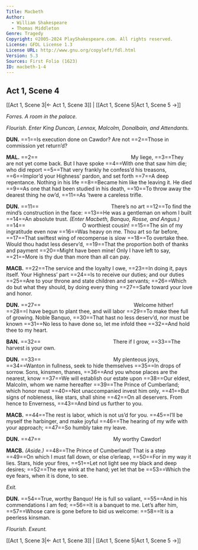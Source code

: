 ```yaml
---
Title: Macbeth
Author: 
  - William Shakespeare
  - Thomas Middleton
Genre: Tragedy
Copyright: ©2005-2024 PlayShakespeare.com. All rights reserved.
License: GFDL License 1.3
License URL: http://www.gnu.org/copyleft/fdl.html
Version: 5.3
Sources: First Folio (1623)
ID: macbeth-1-4
---
```


## Act 1, Scene 4
[[Act 1, Scene 3|← Act 1, Scene 3]] | [[Act 1, Scene 5|Act 1, Scene 5 →]]

*Forres. A room in the palace.*

*Flourish. Enter King Duncan, Lennox, Malcolm, Donalbain, and Attendants.*

**DUN.**
==1==Is execution done on Cawdor? Are not
==2==Those in commission yet return’d?

**MAL.**
==2==                  My liege,
==3==They are not yet come back. But I have spoke
==4==With one that saw him die; who did report
==5==That very frankly he confess’d his treasons,
==6==Implor’d your Highness’ pardon, and set forth
==7==A deep repentance. Nothing in his life
==8==Became him like the leaving it. He died
==9==As one that had been studied in his death,
==10==To throw away the dearest thing he ow’d,
==11==As ’twere a careless trifle.

**DUN.**
==11==              There’s no art
==12==To find the mind’s construction in the face:
==13==He was a gentleman on whom I built
==14==An absolute trust.
*(Enter Macbeth, Banquo, Rosse, and Angus.)*
==14==           O worthiest cousin!
==15==The sin of my ingratitude even now
==16==Was heavy on me. Thou art so far before,
==17==That swiftest wing of recompense is slow
==18==To overtake thee. Would thou hadst less deserv’d,
==19==That the proportion both of thanks and payment
==20==Might have been mine! Only I have left to say,
==21==More is thy due than more than all can pay.

**MACB.**
==22==The service and the loyalty I owe,
==23==In doing it, pays itself. Your Highness’ part
==24==Is to receive our duties; and our duties
==25==Are to your throne and state children and servants;
==26==Which do but what they should, by doing every thing
==27==Safe toward your love and honor.

**DUN.**
==27==                  Welcome hither!
==28==I have begun to plant thee, and will labor
==29==To make thee full of growing. Noble Banquo,
==30==That hast no less deserv’d, nor must be known
==31==No less to have done so, let me infold thee
==32==And hold thee to my heart.

**BAN.**
==32==              There if I grow,
==33==The harvest is your own.

**DUN.**
==33==              My plenteous joys,
==34==Wanton in fullness, seek to hide themselves
==35==In drops of sorrow. Sons, kinsmen, thanes,
==36==And you whose places are the nearest, know
==37==We will establish our estate upon
==38==Our eldest, Malcolm, whom we name hereafter
==39==The Prince of Cumberland; which honor must
==40==Not unaccompanied invest him only,
==41==But signs of nobleness, like stars, shall shine
==42==On all deservers. From hence to Enverness,
==43==And bind us further to you.

**MACB.**
==44==The rest is labor, which is not us’d for you.
==45==I’ll be myself the harbinger, and make joyful
==46==The hearing of my wife with your approach;
==47==So humbly take my leave.

**DUN.**
==47==              My worthy Cawdor!

**MACB.**
*(Aside.)*
==48==The Prince of Cumberland! That is a step
==49==On which I must fall down, or else o’erleap,
==50==For in my way it lies. Stars, hide your fires,
==51==Let not light see my black and deep desires;
==52==The eye wink at the hand; yet let that be
==53==Which the eye fears, when it is done, to see.

*Exit.*

**DUN.**
==54==True, worthy Banquo! He is full so valiant,
==55==And in his commendations I am fed;
==56==It is a banquet to me. Let’s after him,
==57==Whose care is gone before to bid us welcome:
==58==It is a peerless kinsman.

*Flourish. Exeunt.*

[[Act 1, Scene 3|← Act 1, Scene 3]] | [[Act 1, Scene 5|Act 1, Scene 5 →]]